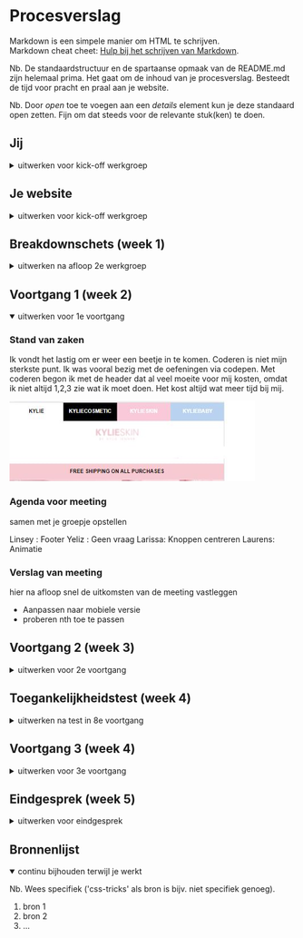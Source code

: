 # Procesverslag
Markdown is een simpele manier om HTML te schrijven.  
Markdown cheat cheet: [Hulp bij het schrijven van Markdown](https://github.com/adam-p/markdown-here/wiki/Markdown-Cheatsheet).

Nb. De standaardstructuur en de spartaanse opmaak van de README.md zijn helemaal prima. Het gaat om de inhoud van je procesverslag. Besteedt de tijd voor pracht en praal aan je website.

Nb. Door *open* toe te voegen aan een *details* element kun je deze standaard open zetten. Fijn om dat steeds voor de relevante stuk(ken) te doen.





## Jij

<details>
<summary>uitwerken voor kick-off werkgroep</summary>

### Auteur:
Linsey Quatfass
#### Je startniveau:
Mijn start niveau is blauw

#### Je focus:
mijn focus ligt bij de surface plane.
 
</details>





## Je website

<details>
<summary>uitwerken voor kick-off werkgroep</summary>

### Je opdracht:
dit is de site die ik ga proberen na te maken.
https://kyliecosmetics.com/en-eu/kylie-skin


#### Screenshot(s) van de eerste pagina (small screen): 
hier de naam van de pagina  
<img src="Kyliepagina.JPG" width="375px" alt="de eerste pagina">

#### Screenshot(s) van de tweede pagina (small screen):
hier de naam van de pagina  
<img src="images/Kyliepagina1.JPG" width="375px" alt="de onderkant">
 
</details>



## Breakdownschets (week 1)

<details>
<summary>uitwerken na afloop 2e werkgroep</summary>

### de hele pagina: 
ik heb hier een link naar de breakdown schetsen van de pagina's
https://miro.com/app/board/o9J_li9GZRs=/


### dynamisch deel (bijv menu): 
dynamisch deel is daar ook te vinden.



</details>





## Voortgang 1 (week 2)

<details open>
<summary>uitwerken voor 1e voortgang</summary>

### Stand van zaken
Ik vondt het lastig om er weer een beetje in te komen. Coderen is niet mijn sterkste punt. Ik was vooral bezig met de oefeningen via codepen. Met coderen begon ik met de header dat al veel moeite voor mij kosten, omdat ik niet altijd 1,2,3 zie wat ik moet doen. Het kost altijd wat meer tijd bij mij.

<img src="images/proces1.JPG">


### Agenda voor meeting
samen met je groepje opstellen

Linsey : Footer
Yeliz  : Geen vraag
Larissa: Knoppen centreren
Laurens: Animatie


### Verslag van meeting
hier na afloop snel de uitkomsten van de meeting vastleggen

- Aanpassen naar mobiele versie
- proberen nth toe te passen

</details>





## Voortgang 2 (week 3)

<details>
<summary>uitwerken voor 2e voortgang</summary>

### Stand van zaken
Mijn code houd ik nog niet echt netjes bij. Verder gaat het opzich wel goed en heb ik al veel nieuwe dingen geleerd dat ik wil gaan toe passen aan mijn website. Ik heb voor pagina 1 en 2 nu een beetje een opbouw van de pagina. De andere zijn wel veel verder dan mij, maar is besteed alsnog even veel tijd als hun eraan. 

De feedback punten van vorige week heb ik toegepast.


### Agenda voor meeting
samen met je groepje opstellen

Linsey  : Geen vraag
Yeliz   : Tweede pagina
Larissa : Dark mode
Anneke  : Geen vraag

### Verslag van meeting
hier na afloop snel de uitkomsten van de meeting vastleggen

- mijn css netjes maken
- verder had ik geen vragen tijdens de les en kreeg ook niet veel feedback daaromterug.

</details>





## Toegankelijkheidstest (week 4)

<details>
<summary>uitwerken na test in 8e voortgang</summary>

Bij deze les was ik er niet bij vanwege omstandigheden.

Daarom heb ik wel zelf nog de screnreader gedownload om toe te passen.

Ik had bij mijn images nog geen alt teksten, dat nam de screenreader ook niet over. Ik vondt screenreader wel wat lastig te begrijpen en heb toen ook hulp gevraagd aan mede studenten. Sommige teksten vergat de screenreader te lezen.



</details>





## Voortgang 3 (week 4)

<details>
<summary>uitwerken voor 3e voortgang</summary>

### Stand van zaken
Ik ben nog bezig met de pagina's helemaal vorm te geven, als ik dat helemaal heb gedaan ga ik bepaalde functies toevoegen waar aan het moet voldoen. Ik liep vast bij een youtube video dat ik om mijn website wilde plaatsen. Ik heb Zelf veel geprobeerd maar heb uiteindelijk toch een studentassistent om hulp gevraagd.


### Agenda voor meeting
samen met je groepje opstellen

Linsey   : Video
Yeliz    : DOM
Larissa  : Footer
Anneke   : CSS opschonen

### Verslag van meeting
hier na afloop snel de uitkomsten van de meeting vastleggen

- Ik was hier niet bij maar heb wel vragen via teams kunnen stellen aan de studentassistent. En dat was dus over de video en een vraag over een image als background.

</details>





## Eindgesprek (week 5)

<details>
<summary>uitwerken voor eindgesprek</summary>

### Stand van zaken
Ik had meer tijd nodig vanwege omstandigheden en omdat ik hier niet super goed in ben. Voor de herkansing heb ik een beter gevoel. De pagina's zijn nu helemaal vormgegeven en de functies zijn toegevoegd die moesten. 

de functies de ik heb uitgekozen om toe te voegen zijn:

- Zoekfunctie
- Contact Formulier
- Feedback (is te vinden bij het contact formulier, als je iets vergeet in te vullen krijg je een pop up)
- Video
- Lettertype vergroten 

Verder vondt ik het vak intressant, alleen om zelf te doen vindt ik nooit zo leuk... Zelf weet ik ook al goed wat ik wil gaan doen en dat is niet de tech kant op maar meer het vormgeven vooraf. 

### Screenshot(s)

<img src="images/Pagina.JPG">
<img src="images/pagina2.JPG">
<img src="images/Pagina3.JPG">
<img src="images/Pagina4.JPG">
<img src="images/Pagina5.JPG">
</details>





## Bronnenlijst

<details open>
<summary>continu bijhouden terwijl je werkt</summary>

Nb. Wees specifiek ('css-tricks' als bron is bijv. niet specifiek genoeg).

1. bron 1
2. bron 2
3. ...

</details>